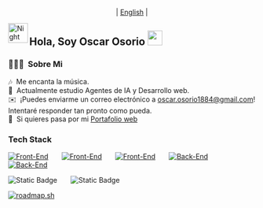 <p align="center">
  | <a href="https://github.com/OsOsorioP/OsOsorioP/blob/main/README_english.md" target="_blank">English</a> |
</p>

<img alt="Night Coding" src="./assets/Hand%20Wave.gif" width='40' align="left"/><h2>Hola, Soy Oscar Osorio <img src = "https://raw.githubusercontent.com/MartinHeinz/MartinHeinz/master/wave.gif" width = 30px></h2>

### 👨🏻‍💻 &nbsp;Sobre Mi
🎶 &nbsp;Me encanta la música.\
🤖 &nbsp;Actualmente estudio Agentes de IA y Desarrollo web.\
✉️ &nbsp;¡Puedes enviarme un correo electrónico a oscar.osorio1884@gmail.com! Intentaré responder tan pronto como pueda.\
📄 &nbsp;Si quieres pasa por mi <a href="https://oscarosorio-dev.vercel.app" target="_blank">Portafolio web</a>
<br/>

### Tech Stack
 
[![Front-End](https://skillicons.dev/icons?i=js,ts,py,java)](https://skillicons.dev) &nbsp;&nbsp;&nbsp;&nbsp;&nbsp; 
[![Front-End](https://skillicons.dev/icons?i=react,nextjs)](https://skillicons.dev) &nbsp;&nbsp;&nbsp;&nbsp;&nbsp; 
[![Front-End](https://skillicons.dev/icons?i=tailwind,scss,bootstrap)](https://skillicons.dev) &nbsp;&nbsp;&nbsp;&nbsp;&nbsp; 
[![Back-End](https://skillicons.dev/icons?i=mongodb,postgres)](https://skillicons.dev) &nbsp;&nbsp;&nbsp;&nbsp;&nbsp; 
[![Back-End](https://skillicons.dev/icons?i=nodejs,express,django,nestjs)](https://skillicons.dev) &nbsp;&nbsp;&nbsp;&nbsp;&nbsp; 

![Static Badge](https://img.shields.io/badge/LangChain-black?style=flat-square&logo=langchain&logoColor=white&logoSize=auto) &nbsp;&nbsp;&nbsp;&nbsp;&nbsp;
![Static Badge](https://img.shields.io/badge/LangGraph-black?style=flat-square&logo=langgraph&logoColor=white&logoSize=auto) &nbsp;&nbsp;&nbsp;&nbsp;&nbsp;

[![roadmap.sh](https://roadmap.sh/card/wide/67e35fbca302be5a56f215f7?variant=dark&roadmaps=flutter)](https://roadmap.sh)
